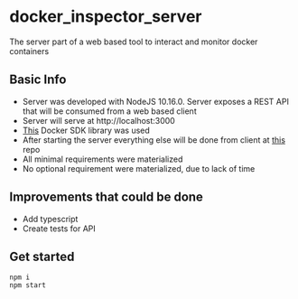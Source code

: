 # docker_inspector_server
The server part of a web based tool to interact and monitor docker containers

## Basic Info

- Server was developed with NodeJS 10.16.0. Server exposes a REST API that will be consumed from a web based client
- Server will serve at http://localhost:3000
- [This](https://github.com/apocas/dockerode) Docker SDK library was used
- After starting the server everything else will be done from client at [this](https://github.com/Temeteron/docker_inspector_client) repo
- All minimal requirements were materialized
- No optional requirement were materialized, due to lack of time

## Improvements that could be done
- Add typescript
- Create tests for API

## Get started
```
npm i
npm start
```

